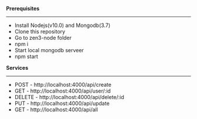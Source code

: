 

**Prerequisites**
****
- Install Nodejs(v10.0) and Mongodb(3.7)
- Clone this repository
- Go to zen3-node folder
- npm i
- Start local mongodb serveer
- npm start


**Services**
****
- POST - http://localhost:4000/api/create
- GET  - http://localhost:4000/api/user/:id
- DELETE - http://localhost:4000/api/delete/:id
- PUT - http://localhost:4000/api/update
- GET - http://localhost:4000/api/all

